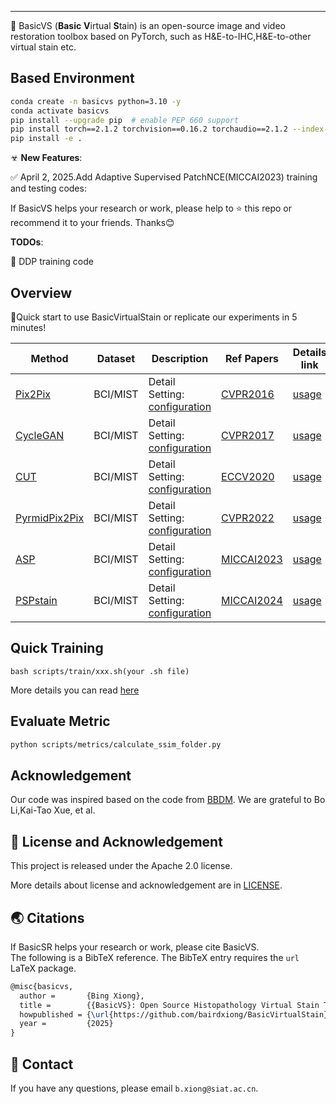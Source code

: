 

---

🧬 BasicVS (**Basic** **V**irtual **S**tain) is an open-source image and video restoration toolbox based on PyTorch, such as H&E-to-IHC,H&E-to-other virtual stain etc.

##  Based Environment 
```bash
conda create -n basicvs python=3.10 -y
conda activate basicvs
pip install --upgrade pip  # enable PEP 660 support
pip install torch==2.1.2 torchvision==0.16.2 torchaudio==2.1.2 --index-url https://download.pytorch.org/whl/cu118
pip install -e .
```

☣ **New Features**:

✅  April 2, 2025.Add Adaptive Supervised PatchNCE(MICCAI2023) training and testing codes: 

If BasicVS helps your research or work, please help to ⭐ this repo or recommend it to your friends. Thanks😊 <br>

**TODOs**:

🔳 DDP training code

## Overview
🚀Quick start to use BasicVirtualStain or replicate our experiments in 5 minutes!

| Method                                                                                            | Dataset       | Description                                                                                                                                                                                                                | Ref Papers     | Details link                              |
|----------------------------------------------------------------------------------------------------|--------------------|----------------------------------------------------------------------------------------------------------------------------------------------------------------------------------------------------------------------------|--------------------------------------|-----------------------------------------|
| [Pix2Pix]() | BCI/MIST                | Detail Setting: [configuration](./configs/BCI/PyrmidP2P.yaml)                                                                                                                                                        | [CVPR2016](https://arxiv.org/pdf/2204.11425v1)         | [usage](./scripts/train/pyrmidp2p_train_bci.sh) |
| [CycleGAN]() | BCI/MIST                | Detail Setting: [configuration](./configs/BCI/PyrmidP2P.yaml)                                                                                                                                                        | [CVPR2017](https://arxiv.org/pdf/2204.11425v1)         | [usage](./scripts/train/pyrmidp2p_train_bci.sh) |
| [CUT]() | BCI/MIST                | Detail Setting: [configuration](./configs/BCI/PyrmidP2P.yaml)                                                                                                                                                        | [ECCV2020](https://arxiv.org/pdf/2204.11425v1)         | [usage](./scripts/train/pyrmidp2p_train_bci.sh) |
| [PyrmidPix2Pix]() | BCI/MIST                | Detail Setting: [configuration](./configs/BCI/PyrmidP2P.yaml)                                                                                                                                                        | [CVPR2022](https://arxiv.org/pdf/2204.11425v1)         | [usage](./scripts/train/pyrmidp2p_train_bci.sh) |
| [ASP]() | BCI/MIST                | Detail Setting: [configuration](./configs/BCI/ASP.yaml)                                                                                                                                                        | [MICCAI2023](https://arxiv.org/pdf/2303.06193)         | [usage](./scripts/train/asp_train_bci.sh) |
| [PSPstain]() | BCI/MIST                | Detail Setting: [configuration](./configs/BCI/ASP.yaml)                                                                                                                                                        | [MICCAI2024](https://arxiv.org/pdf/2303.06193)         | [usage](./scripts/train/asp_train_bci.sh) |

## Quick Training
```
bash scripts/train/xxx.sh(your .sh file)
```
More details you can read [here](./assets/TrainREADME.md)

## Evaluate Metric
```bash
python scripts/metrics/calculate_ssim_folder.py 
```


## Acknowledgement
Our code was inspired based on the code from [BBDM](https://github.com/xuekt98/BBDM). We are grateful to Bo Li,Kai-Tao Xue, et al.

## 📜 License and Acknowledgement
This project is released under the Apache 2.0 license.

More details about license and acknowledgement are in [LICENSE](./LICENSE/LICENSE).


## 🌏 Citations

If BasicSR helps your research or work, please cite BasicVS.<br>
The following is a BibTeX reference. The BibTeX entry requires the `url` LaTeX package.

``` latex
@misc{basicvs,
  author =       {Bing Xiong},
  title =        {{BasicVS}: Open Source Histopathology Virtual Stain Toolbox},
  howpublished = {\url{https://github.com/bairdxiong/BasicVirtualStain}},
  year =         {2025}
}
```



## 📧 Contact

If you have any questions, please email `b.xiong@siat.ac.cn`.

<br>